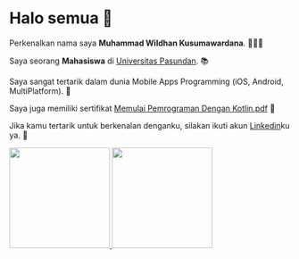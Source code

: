 # Halo semua 👋 

Perkenalkan nama saya **Muhammad Wildhan Kusumawardana**. 👨🏻‍💻

Saya seorang **Mahasiswa** di [Universitas Pasundan](http://www.unpas.ac.id/). 📚

Saya sangat tertarik dalam dunia Mobile Apps Programming (iOS, Android, MultiPlatform). 📱

Saya juga memiliki sertifikat [Memulai Pemrograman Dengan Kotlin.pdf](https://github.com/wildan090801/mwildhank/files/8037680/sertifikat_course_80_635138_201221070140.pdf) 📑

Jika kamu tertarik untuk berkenalan denganku, silakan ikuti akun [Linkedin](https://www.linkedin.com/in/mwildhank/)ku ya. 👣

<p align="left">
<a href="https://github.com/wildan090801">
  <img height="180em" src="https://github-readme-stats-eight-theta.vercel.app/api?username=wildan090801&show_icons=true&theme=algolia&include_all_commits=true&count_private=true"/>
  <img height="180em" src="https://github-readme-stats-eight-theta.vercel.app/api/top-langs/?username=wildan090801&layout=compact&langs_count=8&theme=algolia"/>
</a>
</p>
